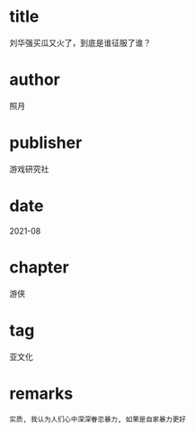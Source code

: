 # title
刘华强买瓜又火了，到底是谁征服了谁？

# author
照月

# publisher
游戏研究社

# date
2021-08

# chapter
游侠

# tag
亚文化

# remarks
`实质, 我认为人们心中深深眷恋暴力, 如果是自家暴力更好`
